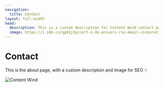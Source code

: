 ```yaml
---
navigation:
  title: Contact
layout: full-width
head:
  description: This is a custom description for Content Wind contact page.
  image: https://i.ibb.co/qg91jXq/cart-o-de-anivers-rio-email-corporativo-funcion-rio.png
---
```


# Contact

This is the about page, with a custom description and image for SEO ✨

![Content Wind](https://i.ibb.co/qg91jXq/cart-o-de-anivers-rio-email-corporativo-funcion-rio.png)

